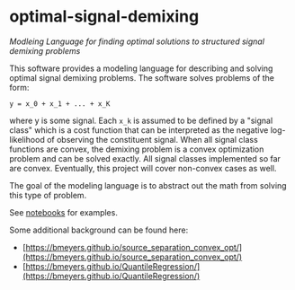 # optimal-signal-demixing
_Modleing Language for finding optimal solutions to structured signal demixing problems_

This software provides a modeling language for describing and solving optimal signal demixing problems. The software solves problems of the form:

```
y = x_0 + x_1 + ... + x_K
```

where y is some signal. Each `x_k` is assumed to be defined by a "signal class" which is a cost function that can be interpreted as the negative log-likelihood of observing the constituent signal. When all signal class functions are convex, the demixing problem is a convex optimization problem and can be solved exactly. All signal classes implemented so far are convex. Eventually, this project will cover non-convex cases as well.

The goal of the modeling language is to abstract out the math from solving this type of problem. 

See [notebooks](notebooks/) for examples.

Some additional background can be found here:

- [https://bmeyers.github.io/source_separation_convex_opt/](https://bmeyers.github.io/source_separation_convex_opt/)
- [https://bmeyers.github.io/QuantileRegression/](https://bmeyers.github.io/QuantileRegression/)
